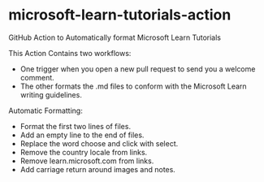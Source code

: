 # microsoft-learn-tutorials-action
GitHub Action to Automatically format Microsoft Learn Tutorials

This Action Contains two workflows:
- One trigger when you open a new pull request to send you a welcome comment.
- The other formats the .md files to conform with the Microsoft Learn writing guidelines.

Automatic Formatting:
- Format the first two lines of files.
- Add an empty line to the end of files.
- Replace the word choose and click with select.
- Remove the country locale from links.
- Remove learn.microsoft.com from links.
- Add carriage return around images and notes.

